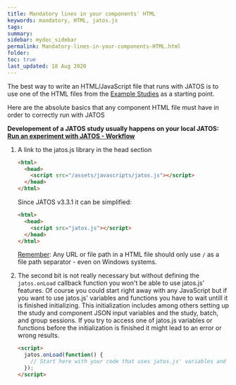 ```yaml
---
title: Mandatory lines in your components' HTML
keywords: mandatory, HTML, jatos.js
tags:
summary:
sidebar: mydoc_sidebar
permalink: Mandatory-lines-in-your-components-HTML.html
folder:
toc: true
last_updated: 18 Aug 2020
---
```


The best way to write an HTML/JavaScript file that runs with JATOS is to use one of the HTML files from the [Example Studies](Example-Studies.html) as a starting point.

Here are the absolute basics that any component HTML file must have in order to correctly run with JATOS

**Developement of a JATOS study usually happens on your local JATOS: [Run an experiment with JATOS - Workflow](Run-an-experiment-with-JATOS-Workflow.html)**

1. A link to the jatos.js library in the head section

   ~~~ html
   <html>
     <head>
       <script src="/assets/javascripts/jatos.js"></script>
     </head>
   </html>   
   ~~~

   Since JATOS v3.3.1 it can be simplified:

   ~~~ html
   <html>
     <head>
       <script src="jatos.js"></script>
     </head>
   </html>   
   ~~~

   [Remember](Troubleshooting.html#a-file-library-image--included-in-the-html-fails-to-load): Any URL or file path in a HTML file should only use `/` as a file path separator - even on Windows systems. 

1. The second bit is not really necessary but without defining the `jatos.onLoad` callback function you won't be able to use jatos.js' features. Of course you could start right away with any JavaScript but if you want to use jatos.js' variables and functions you have to wait untill it is finished initializing. This initialization includes among others setting up the study and component JSON input variables and the study, batch, and group sessions. If you try to access one of jatos.js variables or functions before the initialization is finished it might lead to an error or wrong results.

   ~~~ html
   <script>
     jatos.onLoad(function() {
       // Start here with your code that uses jatos.js' variables and functions
     });
   </script>   
   ~~~



